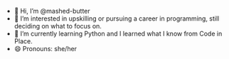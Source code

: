 - 👋 Hi, I’m @mashed-butter
- 👀 I’m interested in upskilling or pursuing a career in programming, still deciding on what to focus on. 
- 🌱 I’m currently learning Python and I learned what I know from Code in Place.
- 😄 Pronouns: she/her

<!---
mashed-butter/mashed-butter is a ✨ special ✨ repository because its `README.md` (this file) appears on your GitHub profile.
You can click the Preview link to take a look at your changes.
--->
